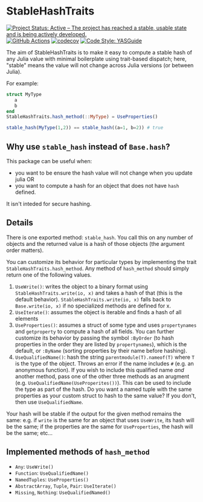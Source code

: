 # StableHashTraits

[![Project Status: Active – The project has reached a stable, usable state and is being actively developed.](https://www.repostatus.org/badges/latest/active.svg)](https://www.repostatus.org/#active)
 [![GitHub Actions](https://github.com/beacon-biosignals/StableHashTraits.jl/workflows/CI/badge.svg)](https://github.com/beacon-biosignals/StableHashTraits.jl/actions/workflows/ci.yml)
 [![codecov](https://codecov.io/gh/beacon-biosignals/StableHashTraits.jl/branch/main/graph/badge.svg?token=4O1YO0GMNM)](https://codecov.io/gh/beacon-biosignals/StableHashTraits.jl)
[![Code Style: YASGuide](https://img.shields.io/badge/code%20style-yas-violet.svg)](https://github.com/jrevels/YASGu)


The aim of StableHashTraits is to make it easy to compute a stable hash of any Julia value
with minimal boilerplate using trait-based dispatch; here, "stable" means the value will not
change across Julia versions (or between Julia).

For example:


```julia
struct MyType
   a
   b
end
StableHashTraits.hash_method(::MyType) = UseProperties()

stable_hash(MyType(1,2)) == stable_hash((a=1, b=2)) # true
```

## Why use `stable_hash` instead of `Base.hash`?

This package can be useful when:
- you want to be ensure the hash value will not change when you update julia OR
- you want to compute a hash for an object that does not have `hash` defined. 

It isn't inteded for secure hashing.

## Details

There is one exported method: `stable_hash`. You call this on any number of
objects and the returned value is a hash of those objects (the argument order
matters).

You can customize its behavior for particular types by implementing the trait
`StableHashTraits.hash_method`. Any method of `hash_method` should simply return one of the following values.

1. `UseWrite()`: writes the object to a binary format using `StableHashTraits.write(io, x)` and
   takes a hash of that (this is the default behavior). `StableHashTraits.write(io, x)` falls
   back to `Base.write(io, x)` if no specialized methods are defined for x.
2. `UseIterate()`: assumes the object is iterable and finds a hash of all
   elements
3. `UseProperties()`: assumes a struct of some type and uses `propertynames` and
   `getproperty` to compute a hash of all fields. You can further customize its
   behavior by passing the symbol `:ByOrder` (to hash properties in the order
   they are listed by `propertynames`), which is the default, or `:ByName`
   (sorting properties by their name before hashing).
4. `UseQualifiedName()`: hash the string `parentmodule(T).nameof(T)` where `T`
   is the type of the object. Throws an error if the name includes `#` (e.g. an
   anonymous function). If you wish to include this qualified name *and* another
   method, pass one of the other three methods as an arugment (e.g.
   `UseQualifiedName(UseProperites())`). This can be used to include the type as
   part of the hash. Do you want a named tuple with the same properties as your
   custom struct to hash to the same value? If you don't, then use
   `UseQualifiedName`.

Your hash will be stable if the output for the given method remains the same: e.g. if `write` is the same for an object that uses `UseWrite`, its hash will be the same; if the properties are the same for `UseProperties`, the hash will be the same; etc...

## Implemented methods of `hash_method`

- `Any`: `UseWrite()`
- `Function`: `UseQualifiedName()`
- `NamedTuples`: `UseProperties()` 
- `AbstractArray`, `Tuple`, `Pair`: `UseIterate()`
- `Missing`, `Nothing`: `UseQualifiedNamed()`